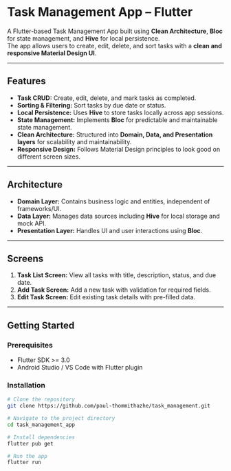 # Task Management App – Flutter

A Flutter-based Task Management App built using **Clean Architecture**, **Bloc** for state management, and **Hive** for local persistence.  
The app allows users to create, edit, delete, and sort tasks with a **clean and responsive Material Design UI**.

---

## Features

- **Task CRUD:** Create, edit, delete, and mark tasks as completed.
- **Sorting & Filtering:** Sort tasks by due date or status.
- **Local Persistence:** Uses **Hive** to store tasks locally across app sessions.
- **State Management:** Implements **Bloc** for predictable and maintainable state management.
- **Clean Architecture:** Structured into **Domain, Data, and Presentation layers** for scalability and maintainability.
- **Responsive Design:** Follows Material Design principles to look good on different screen sizes.

---

## Architecture

- **Domain Layer:** Contains business logic and entities, independent of frameworks/UI.
- **Data Layer:** Manages data sources including **Hive** for local storage and mock API.
- **Presentation Layer:** Handles UI and user interactions using **Bloc**.

---

## Screens

1. **Task List Screen:** View all tasks with title, description, status, and due date.
2. **Add Task Screen:** Add a new task with validation for required fields.
3. **Edit Task Screen:** Edit existing task details with pre-filled data.

---

## Getting Started

### Prerequisites

- Flutter SDK >= 3.0
- Android Studio / VS Code with Flutter plugin

### Installation

```bash
# Clone the repository
git clone https://github.com/paul-thommithazhe/task_management.git

# Navigate to the project directory
cd task_management_app

# Install dependencies
flutter pub get

# Run the app
flutter run
